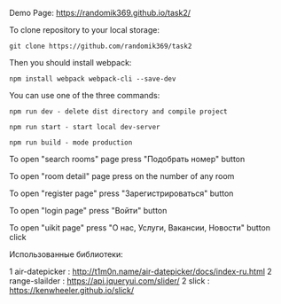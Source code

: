 Demo Page: https://randomik369.github.io/task2/

To clone repository to your local storage: 

    git clone https://github.com/randomik369/task2

Then you should install webpack: 

    npm install webpack webpack-cli --save-dev

You can use one of the three commands:

    npm run dev - delete dist directory and compile project

    npm run start - start local dev-server

    npm run build - mode production

To open "search rooms" page press "Подобрать номер" button

To open "room detail" page press on the number of any room

To open "register page" press "Зарегистрироваться" button

To open "login page" press "Войти" button

To open "uikit page" press "О нас, Услуги, Вакансии, Новости" button click

Использованные библиотеки:

1 air-datepicker : http://t1m0n.name/air-datepicker/docs/index-ru.html
2 range-slailder : https://api.jqueryui.com/slider/
2 slick : https://kenwheeler.github.io/slick/
